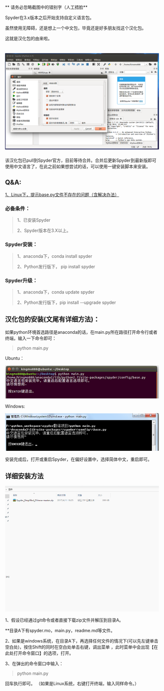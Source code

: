 

** 请务必忽略截图中的错别字（人工捂脸**

Spyder在3.x版本之后开始支持自定义语言包。

虽然使用无障碍，还是想上一个中文包，毕竟还是好多朋友找这个汉化包。

这就是汉化包的由来啦。

![screenshot](./img/2017-04-07-13-59-16.png)
============================================
该汉化包已pull到Spyder官方，目前等待合并。合并后更新Spyder到最新版即可使用中文语言了，在此之前如果想尝试的话，可以使用一键安装脚本来安装。

## Q&A:
[1、Linux下，提示base.py文件不存在的问题（含解决办法）](https://github.com/kingmo888/Spyder_Simplified_Chinese/issues/2)

### 必备条件：
>1、已安装Spyder
>
>2、Spyder版本在3.X以上。

### Spyder安装：
>1、anaconda下，conda install spyder
>
>2、Python发行版下， pip install spyder

### Spyder升级：
>1、anaconda下，conda update spyder
>
>2、Python发行版下，pip install --upgrade spyder


## 汉化包的安装(文尾有详细方法)：
如果python环境首选路径是anaconda的话，在main.py所在路径打开命令行或者终端，输入一下命令即可：
> python main.py


Ubuntu：

![screenshot](./img/spyder001.png)

Windows:

![screenshot](./img/spyder002.png)


安装完成后，打开或重启Spyder，在偏好设置中，选择简体中文，重启即可。

## 详细安装方法
![演示截图](./img/GIF_001.gif)

1、假设已经通过git命令或者直接下载zip文件并解压到目录A。

**目录A下有spyder.mo，main.py，readme.md等文件。

2、如果是windows系统，在目录A下，再选择任何文件的情况下(可以先左键单击空白处)，按住Shift的同时在空白处单击右键，调出菜单
，此时菜单中会出现【在此处打开命令窗口】的选项，打开。

3、在弹出的命令窗口中输入：

>python main.py 

回车执行即可。
（如果是Linux系统，右键打开终端，输入同样命令。）